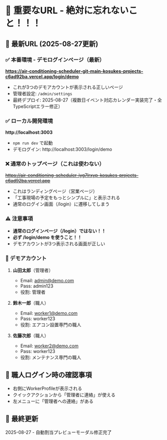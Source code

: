 # 🚨 重要なURL - 絶対に忘れないこと！！！

## 📌 最新URL (2025-08-27更新)

### ✅ 本番環境 - デモログインページ（最新）
**https://air-conditioning-scheduler-git-main-kosukes-projects-c6ad92ba.vercel.app/login/demo**
- これが3つのデモアカウントが表示される正しいページ
- 管理者設定: `/admin/settings`
- 最終デプロイ: 2025-08-27（複数日イベント対応カレンダー実装完了・全TypeScriptエラー修正）

### ✅ ローカル開発環境
**http://localhost:3003**
- `npm run dev` で起動
- デモログイン: http://localhost:3003/login/demo

### ❌ 通常のトップページ（これは使わない）
~~https://air-conditioning-scheduler-iyg7lrxyp-kosukes-projects-c6ad92ba.vercel.app~~
- これはランディングページ（営業ページ）
- 「工事現場の予定をもっとシンプルに」と表示される
- 通常のログイン画面（/login）に遷移してしまう

### ⚠️ 注意事項
- **通常のログインページ（/login）ではない！！**
- **必ず /login/demo を使うこと！！**
- デモアカウントが3つ表示される画面が正しい

### 📝 デモアカウント
1. **山田太郎**（管理者）
   - Email: admin@demo.com
   - Pass: admin123
   - 役割: 管理者

2. **鈴木一郎**（職人）
   - Email: worker1@demo.com  
   - Pass: worker123
   - 役割: エアコン設置専門の職人

3. **佐藤次郎**（職人）
   - Email: worker2@demo.com
   - Pass: worker123
   - 役割: メンテナンス専門の職人

## 🎯 職人ログイン時の確認事項
- 右側にWorkerProfileが表示される
- クイックアクションから「管理者に連絡」が使える
- 左メニューに「管理者への連絡」がある

## 📅 最終更新
2025-08-27 - 自動割当プレビューモーダル修正完了